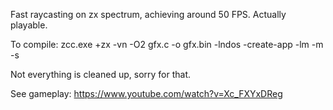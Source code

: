 Fast raycasting on zx spectrum, achieving around 50 FPS. Actually playable.

To compile: 
   zcc.exe +zx -vn -O2 gfx.c -o gfx.bin -lndos -create-app -lm -m -s

Not everything is cleaned up, sorry for that.

See gameplay: https://www.youtube.com/watch?v=Xc_FXYxDReg
